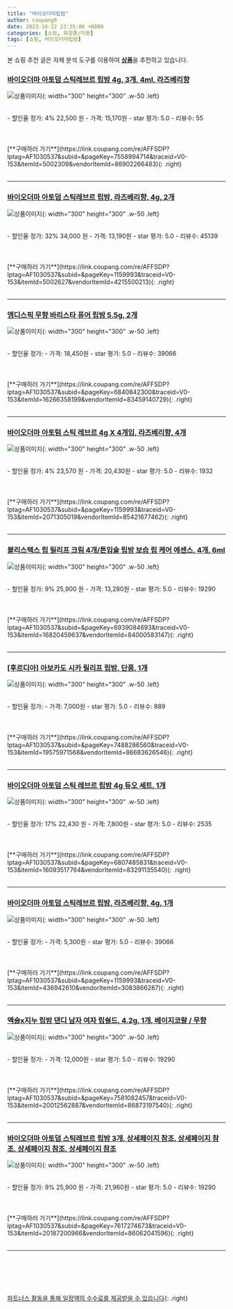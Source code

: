 ```yaml
---
title: "바이오더마립밤"
author: coupang6
date: 2023-10-22 23:35:06 +0800
categories: [쇼핑, 화장품/미용]
tags: [쇼핑, 바이오더마립밤]
---
```


본 쇼핑 추천 글은 자체 분석 도구를 이용하여 [**상품**](https://link.coupang.com/a/bao1ui)을 추천하고 있습니다.

### [바이오더마 아토덤 스틱레브르 립밤 4g, 3개, 4ml, 라즈베리향](https://link.coupang.com/re/AFFSDP?lptag=AF1030537&subid=&pageKey=7558994714&traceid=V0-153&itemId=5002309&vendorItemId=86902266483)

![상품이미지](https://thumbnail6.coupangcdn.com/thumbnails/remote/230x230ex/image/vendor_inventory/d753/446a8829ead29010c514ab62a7fbd4f8965376ddaa1355676d1f73fa9728.jpg){: width="300" height="300" .w-50 .left}


<br>
- 할인율 정가: 4%  22,500   원
- 가격: 15,170원
- star 평가: 5.0
- 리뷰수: 55
<br>
<br>
<br>
<br>
[**구매하러 가기**](https://link.coupang.com/re/AFFSDP?lptag=AF1030537&subid=&pageKey=7558994714&traceid=V0-153&itemId=5002309&vendorItemId=86902266483){: .right}
<br>
<br>

---

### [바이오더마 아토덤 스틱레브르 립밤, 라즈베리향, 4g, 2개](https://link.coupang.com/re/AFFSDP?lptag=AF1030537&subid=&pageKey=1159993&traceid=V0-153&itemId=5002627&vendorItemId=4215500213)

![상품이미지](https://thumbnail9.coupangcdn.com/thumbnails/remote/230x230ex/image/vendor_inventory/0400/2aaf449dfff6093118392c42a2d51d66fd7733f8f37a93723809062ddd4b.jpg){: width="300" height="300" .w-50 .left}


<br>
- 할인율 정가: 32%  34,000   원
- 가격: 13,190원
- star 평가: 5.0
- 리뷰수: 45139
<br>
<br>
<br>
<br>
[**구매하러 가기**](https://link.coupang.com/re/AFFSDP?lptag=AF1030537&subid=&pageKey=1159993&traceid=V0-153&itemId=5002627&vendorItemId=4215500213){: .right}
<br>
<br>

---

### [엠디스픽 무향 바리스타 퓨어 립밤 5.5g, 2개](https://link.coupang.com/re/AFFSDP?lptag=AF1030537&subid=&pageKey=6840842300&traceid=V0-153&itemId=16266358199&vendorItemId=83459140729)

![상품이미지](https://thumbnail6.coupangcdn.com/thumbnails/remote/230x230ex/image/vendor_inventory/7d5a/8f948c1a3b13b0c32abe2cbb2d524f5fc3d67cf9f961170b02b08c78096b.png){: width="300" height="300" .w-50 .left}


<br>
- 할인율 정가: 
- 가격: 18,450원
- star 평가: 5.0
- 리뷰수: 39066
<br>
<br>
<br>
<br>
[**구매하러 가기**](https://link.coupang.com/re/AFFSDP?lptag=AF1030537&subid=&pageKey=6840842300&traceid=V0-153&itemId=16266358199&vendorItemId=83459140729){: .right}
<br>
<br>

---

### [바이오더마 아토텀 스틱 레브르 4g X 4개입, 라즈베리향, 4개](https://link.coupang.com/re/AFFSDP?lptag=AF1030537&subid=&pageKey=1159993&traceid=V0-153&itemId=2071305019&vendorItemId=85421677462)

![상품이미지](https://thumbnail6.coupangcdn.com/thumbnails/remote/230x230ex/image/vendor_inventory/5653/ff7128fa15aeb425734606b0ad3e988fa04666037b5ad6b8759359e665da.jpg){: width="300" height="300" .w-50 .left}


<br>
- 할인율 정가: 4%  23,570   원
- 가격: 20,430원
- star 평가: 5.0
- 리뷰수: 1932
<br>
<br>
<br>
<br>
[**구매하러 가기**](https://link.coupang.com/re/AFFSDP?lptag=AF1030537&subid=&pageKey=1159993&traceid=V0-153&itemId=2071305019&vendorItemId=85421677462){: .right}
<br>
<br>

---

### [블리스텍스 립 릴리프 크림 4개/튼입술 립밤 보습 립 케어 에센스, 4개, 6ml](https://link.coupang.com/re/AFFSDP?lptag=AF1030537&subid=&pageKey=6939084693&traceid=V0-153&itemId=16820459637&vendorItemId=84000583147)

![상품이미지](https://thumbnail7.coupangcdn.com/thumbnails/remote/230x230ex/image/vendor_inventory/0968/849974b5e34e5574d60390efb63da3b7269c69cd43ee36e9c998ffb35476.jpg){: width="300" height="300" .w-50 .left}


<br>
- 할인율 정가: 9%  25,900   원
- 가격: 13,280원
- star 평가: 5.0
- 리뷰수: 19290
<br>
<br>
<br>
<br>
[**구매하러 가기**](https://link.coupang.com/re/AFFSDP?lptag=AF1030537&subid=&pageKey=6939084693&traceid=V0-153&itemId=16820459637&vendorItemId=84000583147){: .right}
<br>
<br>

---

### [[후르디아] 아보카도 시카 릴리프 립밤, 단품, 1개](https://link.coupang.com/re/AFFSDP?lptag=AF1030537&subid=&pageKey=7488286560&traceid=V0-153&itemId=19575971568&vendorItemId=86683626546)

![상품이미지](https://thumbnail10.coupangcdn.com/thumbnails/remote/230x230ex/image/vendor_inventory/3c6c/39ba3230ad4a4ba90f93eb38d4b16309fa8eeb7c5eb0d86b8f8f92f53a8c.jpg){: width="300" height="300" .w-50 .left}


<br>
- 할인율 정가: 
- 가격: 7,000원
- star 평가: 5.0
- 리뷰수: 889
<br>
<br>
<br>
<br>
[**구매하러 가기**](https://link.coupang.com/re/AFFSDP?lptag=AF1030537&subid=&pageKey=7488286560&traceid=V0-153&itemId=19575971568&vendorItemId=86683626546){: .right}
<br>
<br>

---

### [바이오더마 아토덤 스틱 레브르 립밤 4g 듀오 세트, 1개](https://link.coupang.com/re/AFFSDP?lptag=AF1030537&subid=&pageKey=6807485831&traceid=V0-153&itemId=16093517764&vendorItemId=83291135540)

![상품이미지](https://thumbnail7.coupangcdn.com/thumbnails/remote/230x230ex/image/vendor_inventory/3775/dcacec40829296a51f46bdb18e41abfa7d29daa8a2b23bfaedeb6844f86f.jpg){: width="300" height="300" .w-50 .left}


<br>
- 할인율 정가: 17%  22,430   원
- 가격: 7,800원
- star 평가: 5.0
- 리뷰수: 2535
<br>
<br>
<br>
<br>
[**구매하러 가기**](https://link.coupang.com/re/AFFSDP?lptag=AF1030537&subid=&pageKey=6807485831&traceid=V0-153&itemId=16093517764&vendorItemId=83291135540){: .right}
<br>
<br>

---

### [바이오더마 아토덤 스틱레브르 립밤, 라즈베리향, 4g, 1개](https://link.coupang.com/re/AFFSDP?lptag=AF1030537&subid=&pageKey=1159993&traceid=V0-153&itemId=436942610&vendorItemId=3083866287)

![상품이미지](https://thumbnail8.coupangcdn.com/thumbnails/remote/230x230ex/image/vendor_inventory/c6ef/9118614f4068f3db2c697288ef4a6f91463378b2005d47ddfad2ef787152.jpg){: width="300" height="300" .w-50 .left}


<br>
- 할인율 정가: 
- 가격: 5,300원
- star 평가: 5.0
- 리뷰수: 39066
<br>
<br>
<br>
<br>
[**구매하러 가기**](https://link.coupang.com/re/AFFSDP?lptag=AF1030537&subid=&pageKey=1159993&traceid=V0-153&itemId=436942610&vendorItemId=3083866287){: .right}
<br>
<br>

---

### [엑슬x지누 립밤 댄디 남자 여자 립쉴드, 4.2g, 1개, 베이지코랄 /  무향](https://link.coupang.com/re/AFFSDP?lptag=AF1030537&subid=&pageKey=7581082457&traceid=V0-153&itemId=20012562887&vendorItemId=86873197540)

![상품이미지](https://thumbnail8.coupangcdn.com/thumbnails/remote/230x230ex/image/vendor_inventory/ab4d/acc7d196585625e25c4bd4f7d5f6c4fd5835caead05a30f0b75e3b9d9a6a.png){: width="300" height="300" .w-50 .left}


<br>
- 할인율 정가: 
- 가격: 12,000원
- star 평가: 5.0
- 리뷰수: 19290
<br>
<br>
<br>
<br>
[**구매하러 가기**](https://link.coupang.com/re/AFFSDP?lptag=AF1030537&subid=&pageKey=7581082457&traceid=V0-153&itemId=20012562887&vendorItemId=86873197540){: .right}
<br>
<br>

---

### [바이오더마 아토덤 스틱레브르 립밤 3개, 상세페이지 참조, 상세페이지 참조, 상세페이지 참조, 상세페이지 참조](https://link.coupang.com/re/AFFSDP?lptag=AF1030537&subid=&pageKey=7617274673&traceid=V0-153&itemId=20187200966&vendorItemId=86062041596)

![상품이미지](https://thumbnail9.coupangcdn.com/thumbnails/remote/230x230ex/image/vendor_inventory/53b7/0670271bc20a62fe499d7ed065990e653e4e9375e7b2ea418052e1fcba4e.jpg){: width="300" height="300" .w-50 .left}


<br>
- 할인율 정가: 9%  25,900   원
- 가격: 21,960원
- star 평가: 5.0
- 리뷰수: 19290
<br>
<br>
<br>
<br>
[**구매하러 가기**](https://link.coupang.com/re/AFFSDP?lptag=AF1030537&subid=&pageKey=7617274673&traceid=V0-153&itemId=20187200966&vendorItemId=86062041596){: .right}
<br>
<br>

---
<br><br><br><br><br> [파트너스 활동을 통해 일정액의 수수료를 제공받을 수 있습니다](https://link.coupang.com/a/bao1ui){: .right}